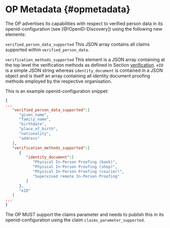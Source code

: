 # OP Metadata {#opmetadata}

The OP advertises its capabilities with respect to verified person data in its openid-configuration (see [@!OpenID-Discovery]) using the following new elements:

`verified_person_data_supported` This JSON array contains all claims supported within `verified_person_data`.

`verification_methods_supported` This element is a JSON array containing at the top level the verification methods as defined in Section [verification](#verification). `eID` is  a simple JSON string whereas `identity_document` is contained in a JSON object and is itself an array containing all identity document proofing methods employed by the respective organisation. 

This is an example openid-configuration snippet:

```json
{  
...
   "verified_person_data_supported":[  
      "given_name",
      "family_name",
      "birthdate",
      "place_of_birth",
      "nationality",
      "address"
   ],
   "verification_methods_supported":[  
      {  
         "identity_document":[  
            "Physical In-Person Proofing (bank)",
            "Physical In-Person Proofing (shop)",
            "Physical In-Person Proofing (courier)",
            "Supervised remote In-Person Proofing"
         ]
      },
      "eID"
   ]
...
}
```

The OP MUST support the claims parameter and needs to publish this in its openid-configuration using the claim `claims_parameter_supported`. 
